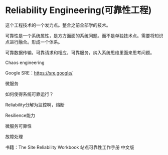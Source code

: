 # Reliability Engineering(可靠性工程)


这个工程技术的一个发力点。整合之前全部学的技术。

可靠性是一个系统属性，是方方面面的系统问题。而不是单独技术点。需要将知识点进行融合。形成一个体系。

可靠数据传输，可靠请求和相应，可靠服务，纳入系统思维里面来思考问题。

Chaos engineering

Google SRE：https://sre.google/


微服务

如何使得系统可靠运行？

Reliability分解为监控啊，熔断

Resilience能力

微服务可靠性

故障处理


书籍：The Site Reliability Workbook 站点可靠性工作手册 中文版